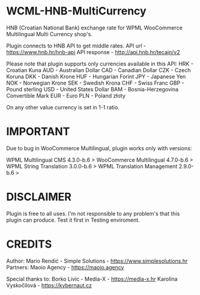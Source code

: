 # WCML-HNB-MultiCurrency
HNB (Croatian National Bank) exchange rate for WPML WooCommerce Multilingual Multi Currency shop's.

Plugin connects to HNB API to get middle rates.
API url - https://www.hnb.hr/hnb-api
API response - http://api.hnb.hr/tecajn/v2

Please note that plugin supports only currencies available in this API:
HRK - Croatian Kuna
AUD - Australian Dollar
CAD - Canadian Dollar
CZK - Czech Koruna
DKK - Danish Krone
HUF - Hungarian Forint
JPY - Japanese Yen
NOK - Norwegian Krone
SEK - Swedish Krona
CHF - Swiss Franc
GBP - Pound sterling
USD - United States Dollar
BAM - Bosnia-Herzegovina Convertible Mark
EUR - Euro
PLN - Poland złoty

On any other value currency is set in 1-1 ratio.

# IMPORTANT

Due to bug in WooCommerce Multilingual, plugin works only with versions:

WPML Multilingual CMS 4.3.0-b.6 >
WooCommerce Multilingual 4.7.0-b.6 >
WPML String Translation 3.0.0-b.6 >
WPML Translation Management 2.9.0-b.6 >

# DISCLAIMER
Plugin is free to all uses.
I'm not responsible to any problem's that this plugin can produce.
Test it first in Testing enviroment.

# CREDITS
Author: Mario Rendić - Simple Solutions - https://www.simplesolutions.hr
Partners: Maoio Agency - https://maoio.agency

Special thanks to:
Borko Livic - Media-X - https://media-x.hr
Karolína Vyskočilová - https://kybernaut.cz